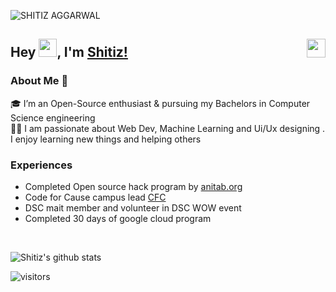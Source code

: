 ![SHITIZ AGGARWAL](https://user-images.githubusercontent.com/53532851/105373186-69e71380-5c2c-11eb-9760-8e6ebb3d74c0.gif)

## Hey <img src="https://github.com/TheDudeThatCode/TheDudeThatCode/blob/master/Assets/Hi.gif" width="29px">, I'm [Shitiz!](https://shitiz-aggarwal.github.io/SA-portfolio/)  <a href="https://www.linkedin.com/in/shitiz-aggarwal-920b411a6/"> <img align="right" width="30px" src="https://cdn.jsdelivr.net/npm/simple-icons@v3/icons/linkedin.svg"  />
</a>

### About Me 🚀
🎓 I’m an Open-Source enthusiast & pursuing my Bachelors in Computer Science engineering </br>
👨‍💻  I am passionate about Web Dev, Machine Learning and Ui/Ux designing . I enjoy learning new things and helping others </br>

### Experiences 
- Completed Open source hack program by [anitab.org](https://anitab-org.github.io/events/open-source-hack/)
- Code for Cause campus lead [CFC](https://codeforcause.org/)
- DSC mait member and volunteer in DSC WOW event
- Completed 30 days of google cloud program
<br />

![Shitiz's github stats](https://github-readme-stats.vercel.app/api?username=SHITIZ-AGGARWAL&show_icons=true&theme=highcontrast)

![visitors](https://visitor-badge.laobi.icu/badge?page_id=SHITIZ-AGGARWAL.SHITIZ-AGGARWAL)
